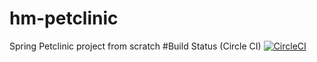 # hm-petclinic
Spring Petclinic project from scratch
#Build Status (Circle CI)
[![CircleCI](https://circleci.com/gh/Haydenmercer/hm-petclinic/tree/main.svg?style=svg)](https://circleci.com/gh/Haydenmercer/hm-petclinic/tree/main)